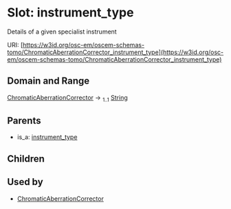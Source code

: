
# Slot: instrument_type

Details of a given specialist instrument

URI: [https://w3id.org/osc-em/oscem-schemas-tomo/ChromaticAberrationCorrector_instrument_type](https://w3id.org/osc-em/oscem-schemas-tomo/ChromaticAberrationCorrector_instrument_type)


## Domain and Range

[ChromaticAberrationCorrector](ChromaticAberrationCorrector.md) &#8594;  <sub>1..1</sub> [String](types/String.md)

## Parents

 *  is_a: [instrument_type](instrument_type.md)

## Children


## Used by

 * [ChromaticAberrationCorrector](ChromaticAberrationCorrector.md)
